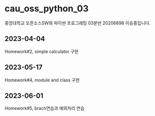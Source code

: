 # cau_oss_python_03
중앙대학교 오픈소스SW와 파이썬 프로그래밍 03분반 20206898 이승종입니다.

## 2023-04-04
Homework#2, simple calculator 구현

## 2023-05-17
Homework#4, module and class 구현

## 2023-06-01
Homework#5, brach연습과 예외처리 연습